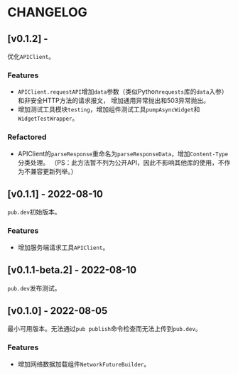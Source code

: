 # CHANGELOG

## [v0.1.2] - 

优化`APIClient`。

### Features

- `APIClient.requestAPI`增加`data`参数（类似Python`requests`库的`data`入参）和非安全HTTP方法的请求报文，
  增加通用异常抛出和503异常抛出。
- 增加测试工具模块`testing`，增加组件测试工具`pumpAsyncWidget`和`WidgetTestWrapper`。

### Refactored

- APIClient的`parseResponse`重命名为`parseResponseData`，增加`Content-Type`分类处理。
  （PS：此方法暂不列为公开API，因此不影响其他库的使用，不作为不兼容更新列举。）

## [v0.1.1] - 2022-08-10

`pub.dev`初始版本。

### Features

- 增加服务端请求工具`APIClient`。

## [v0.1.1-beta.2] - 2022-08-10

`pub.dev`发布测试。

## [v0.1.0] - 2022-08-05

最小可用版本。无法通过`pub publish`命令检查而无法上传到`pub.dev`。

### Features 

- 增加网络数据加载组件`NetworkFutureBuilder`。
